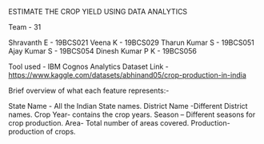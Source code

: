 ESTIMATE THE CROP YIELD USING DATA ANALYTICS

Team - 31

Shravanth E - 19BCS021
Veena K - 19BCS029
Tharun Kumar S - 19BCS051
Ajay Kumar S - 19BCS054
Dinesh Kumar P K - 19BCS056

Tool used - IBM Cognos Analytics
Dataset Link - https://www.kaggle.com/datasets/abhinand05/crop-production-in-india

Brief overview of what each feature represents:-

State Name - All the Indian State names.
District Name -Different District names.
Crop Year- contains the crop years.
Season – Different seasons for crop production.
Area- Total number of areas covered.
Production- production of crops.
